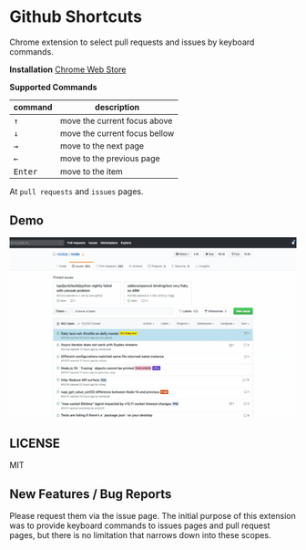 # Github Shortcuts

Chrome extension to select pull requests and issues by keyboard commands.

**Installation** [Chrome Web Store](https://chrome.google.com/webstore/detail/pdeaikmjefgminiagmbdhjlmoaoobbjc/publish-accepted?authuser=0&hl=en)

**Supported Commands**

| command | description |
|---------|-------------|
| <kbd>↑</kbd> | move the current focus above |
| <kbd>↓</kbd> | move the current focus bellow |
| <kbd>→</kbd> | move to the next page |
| <kbd>←</kbd> | move to the previous page |
| <kbd>Enter</kbd> | move to the item |

At `pull requests` and `issues` pages.

## Demo

![Alt text](https://github.com/travelist/github-shortcuts/raw/master/etc/demo.gif)

## LICENSE

MIT

## New Features / Bug Reports

Please request them via the issue page. The initial purpose of this extension
was to provide keyboard commands to issues pages and pull request pages, but
there is no limitation that narrows down into these scopes.
